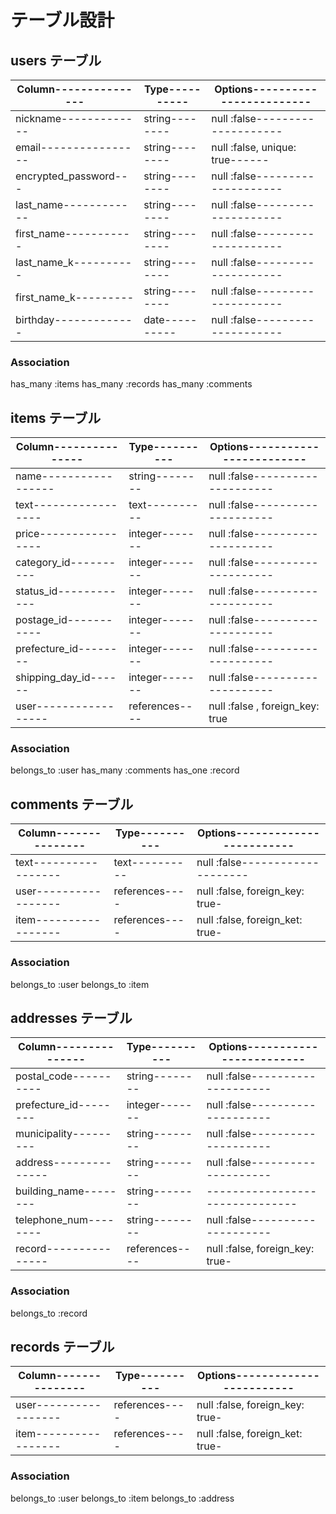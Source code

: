 # テーブル設計

## users テーブル
|Column---------------|Type----------|Options------------------------|
|---------------------|--------------|-------------------------------|
|nickname-------------|string--------|null :false--------------------|
|email----------------|string--------|null :false, unique: true------|
|encrypted_password---|string--------|null :false--------------------|
|last_name------------|string--------|null :false--------------------|
|first_name-----------|string--------|null :false--------------------|
|last_name_k----------|string--------|null :false--------------------|
|first_name_k---------|string--------|null :false--------------------|
|birthday-------------|date----------|null :false--------------------|

### Association
has_many :items
has_many :records
has_many :comments


## items テーブル
|Column---------------|Type----------|Options------------------------|
|---------------------|--------------|-------------------------------|
|name-----------------|string--------|null :false--------------------|
|text-----------------|text----------|null :false--------------------|
|price----------------|integer-------|null :false--------------------|
|category_id----------|integer-------|null :false--------------------|
|status_id------------|integer-------|null :false--------------------|
|postage_id-----------|integer-------|null :false--------------------|
|prefecture_id--------|integer-------|null :false--------------------|
|shipping_day_id------|integer-------|null :false--------------------|
|user-----------------|references----|null :false , foreign_key: true|

### Association
belongs_to :user
has_many :comments
has_one :record


## comments テーブル
|Column---------------|Type----------|Options------------------------|
|---------------------|--------------|-------------------------------|
|text-----------------|text----------|null :false--------------------|
|user-----------------|references----|null :false, foreign_key: true-|
|item-----------------|references----|null :false, foreign_ket: true-|

### Association
belongs_to :user
belongs_to :item

## addresses テーブル
|Column---------------|Type----------|Options------------------------|
|---------------------|--------------|-------------------------------|
|postal_code----------|string--------|null :false--------------------|
|prefecture_id--------|integer-------|null :false--------------------|
|municipality---------|string--------|null :false--------------------|
|address--------------|string--------|null :false--------------------|
|building_name--------|string--------|-------------------------------|
|telephone_num--------|string--------|null :false--------------------|
|record---------------|references----|null :false, foreign_key: true-|

### Association
belongs_to :record

## records テーブル
|Column---------------|Type----------|Options------------------------|
|---------------------|--------------|-------------------------------|
|user-----------------|references----|null :false, foreign_key: true-|
|item-----------------|references----|null :false, foreign_ket: true-|

### Association
belongs_to :user
belongs_to :item
belongs_to :address



